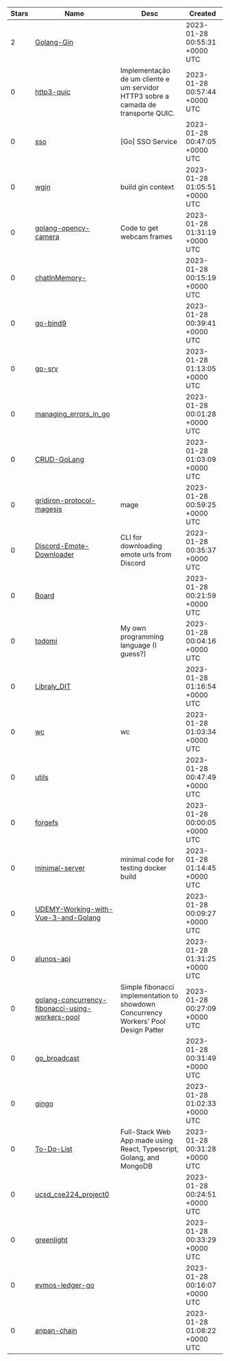 | Stars | Name | Desc | Created | 
| ----- | ------- | ------------- | ------------- |
| 2 | [Golang-Gin](https://github.com/TopTen1004/Golang-Gin) |  | 2023-01-28 00:55:31 +0000 UTC |
| 0 | [http3-quic](https://github.com/eriklima/http3-quic) | Implementação de um cliente e um servidor HTTP3 sobre a camada de transporte QUIC. | 2023-01-28 00:57:44 +0000 UTC |
| 0 | [sso](https://github.com/lee-lou2/sso) | [Go] SSO Service | 2023-01-28 00:47:05 +0000 UTC |
| 0 | [wgin](https://github.com/huyinghuan/wgin) | build gin context | 2023-01-28 01:05:51 +0000 UTC |
| 0 | [golang-opencv-camera](https://github.com/jhowilbur/golang-opencv-camera) | Code to get webcam frames | 2023-01-28 01:31:19 +0000 UTC |
| 0 | [chatInMemory-](https://github.com/SlavkaOnline/chatInMemory-) |  | 2023-01-28 00:15:19 +0000 UTC |
| 0 | [go-bind9](https://github.com/al20ov/go-bind9) |  | 2023-01-28 00:39:41 +0000 UTC |
| 0 | [go-srv](https://github.com/StefanWin/go-srv) |  | 2023-01-28 01:13:05 +0000 UTC |
| 0 | [managing_errors_in_go](https://github.com/britzc/managing_errors_in_go) |  | 2023-01-28 00:01:28 +0000 UTC |
| 0 | [CRUD-GoLang](https://github.com/jaelsonsantos1/CRUD-GoLang) |  | 2023-01-28 01:03:09 +0000 UTC |
| 0 | [gridiron-protocol-magesis](https://github.com/GridIron-Protocol/gridiron-protocol-magesis) | mage | 2023-01-28 00:59:25 +0000 UTC |
| 0 | [Discord-Emote-Downloader](https://github.com/mikytron123/Discord-Emote-Downloader) | CLI for downloading emote urls from Discord | 2023-01-28 00:35:37 +0000 UTC |
| 0 | [Board](https://github.com/Ewan-Greer09/Board) |  | 2023-01-28 00:21:59 +0000 UTC |
| 0 | [todomi](https://github.com/hisamafahri/todomi) | My own programming language (I guess?) | 2023-01-28 00:04:16 +0000 UTC |
| 0 | [Libraly_DIT](https://github.com/Zabu144/Libraly_DIT) |  | 2023-01-28 01:16:54 +0000 UTC |
| 0 | [wc](https://github.com/jasonwashburn/wc) | wc | 2023-01-28 01:03:34 +0000 UTC |
| 0 | [utils](https://github.com/saneetbhella/utils) |  | 2023-01-28 00:47:49 +0000 UTC |
| 0 | [forgefs](https://github.com/strib/forgefs) |  | 2023-01-28 00:00:05 +0000 UTC |
| 0 | [minimal-server](https://github.com/mc-etch/minimal-server) | minimal code for testing docker build | 2023-01-28 01:14:45 +0000 UTC |
| 0 | [UDEMY-Working-with-Vue-3-and-Golang](https://github.com/AlexMamani85/UDEMY-Working-with-Vue-3-and-Golang) |  | 2023-01-28 00:09:27 +0000 UTC |
| 0 | [alunos-api](https://github.com/GabrielGrabski/alunos-api) |  | 2023-01-28 01:31:25 +0000 UTC |
| 0 | [golang-concurrency-fibonacci-using-workers-pool](https://github.com/loukaspe/golang-concurrency-fibonacci-using-workers-pool) | Simple fibonacci implementation to showdown Concurrency Workers' Pool Design Patter | 2023-01-28 00:27:09 +0000 UTC |
| 0 | [go_broadcast](https://github.com/StevenCyb/go_broadcast) |  | 2023-01-28 00:31:49 +0000 UTC |
| 0 | [gingo](https://github.com/aleoroeng/gingo) |  | 2023-01-28 01:02:33 +0000 UTC |
| 0 | [To-Do-List](https://github.com/zachkrevis/To-Do-List) | Full-Stack Web App made using React, Typescript, Golang, and MongoDB | 2023-01-28 00:31:28 +0000 UTC |
| 0 | [ucsd_cse224_project0](https://github.com/JiayinnLiu/ucsd_cse224_project0) |  | 2023-01-28 00:24:51 +0000 UTC |
| 0 | [greenlight](https://github.com/AlvaroPrates/greenlight) |  | 2023-01-28 00:33:29 +0000 UTC |
| 0 | [evmos-ledger-go](https://github.com/ChristianBorst/evmos-ledger-go) |  | 2023-01-28 00:16:07 +0000 UTC |
| 0 | [anpan-chain](https://github.com/anpan2val/anpan-chain) |  | 2023-01-28 01:08:22 +0000 UTC |

